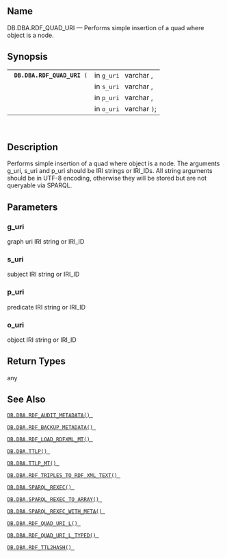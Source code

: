 <div id="fn_rdf_quad_uri" class="refentry">

<div class="titlepage">

</div>

<div class="refnamediv">

## Name

DB.DBA.RDF_QUAD_URI — Performs simple insertion of a quad where object
is a node.

</div>

<div class="refsynopsisdiv">

## Synopsis

<div id="fsyn_rdf_quad_uri" class="funcsynopsis">

|                                  |                          |
|----------------------------------|--------------------------|
| ` `**`DB.DBA.RDF_QUAD_URI`**` (` | in `g_uri ` varchar ,    |
|                                  | in `s_uri ` varchar ,    |
|                                  | in `p_uri ` varchar ,    |
|                                  | in `o_uri ` varchar `)`; |

<div class="funcprototype-spacer">

 

</div>

</div>

</div>

<div id="desc_rdf_quad_uri" class="refsect1">

## Description

Performs simple insertion of a quad where object is a node. The
arguments g_uri, s_uri and p_uri should be IRI strings or IRI_IDs. All
string arguments should be in UTF-8 encoding, otherwise they will be
stored but are not queryable via SPARQL.

</div>

<div id="params_rdf_quad_uri" class="refsect1">

## Parameters

<div id="id104046" class="refsect2">

### g_uri

graph uri IRI string or IRI_ID

</div>

<div id="id104049" class="refsect2">

### s_uri

subject IRI string or IRI_ID

</div>

<div id="id104052" class="refsect2">

### p_uri

predicate IRI string or IRI_ID

</div>

<div id="id104055" class="refsect2">

### o_uri

object IRI string or IRI_ID

</div>

</div>

<div id="ret_rdf_quad_uri" class="refsect1">

## Return Types

any

</div>

<div id="seealso_rdf_quad_uri" class="refsect1">

## See Also

<a href="fn_rdf_audit_metadata.html" class="link"
title="DB.DBA.RDF_AUDIT_METADATA"><code
class="function">DB.DBA.RDF_AUDIT_METADATA() </code></a>

<a href="fn_rdf_backup_metadata.html" class="link"
title="DB.DBA.RDF_BACKUP_METADATA"><code
class="function">DB.DBA.RDF_BACKUP_METADATA() </code></a>

<a href="fn_rdf_load_rdfxml_mt.html" class="link"
title="DB.DBA.RDF_LOAD_RDFXML_MT"><code
class="function">DB.DBA.RDF_LOAD_RDFXML_MT() </code></a>

<a href="fn_ttlp.html" class="link" title="DB.DBA.TTLP"><code
class="function">DB.DBA.TTLP() </code></a>

<a href="fn_ttlp_mt.html" class="link" title="DB.DBA.TTLP_MT"><code
class="function">DB.DBA.TTLP_MT() </code></a>

<a href="fn_rdf_triples_to_rdf_xml_text.html" class="link"
title="DB.DBA.RDF_TRIPLES_TO_RDF_XML_TEXT"><code
class="function">DB.DBA.RDF_TRIPLES_TO_RDF_XML_TEXT() </code></a>

<a href="fn_sparql_rexec.html" class="link"
title="DB.DBA.SPARQL_REXEC"><code
class="function">DB.DBA.SPARQL_REXEC() </code></a>

<a href="fn_sparql_rexec_to_array.html" class="link"
title="DB.DBA.SPARQL_REXEC_TO_ARRAY"><code
class="function">DB.DBA.SPARQL_REXEC_TO_ARRAY() </code></a>

<a href="fn_sparql_rexec_with_meta.html" class="link"
title="DB.DBA.SPARQL_REXEC_WITH_META"><code
class="function">DB.DBA.SPARQL_REXEC_WITH_META() </code></a>

<a href="fn_rdf_quad_uri_l.html" class="link"
title="DB.DBA.RDF_QUAD_URI_L"><code
class="function">DB.DBA.RDF_QUAD_URI_L() </code></a>

<a href="fn_rdf_quad_uri_l_typed.html" class="link"
title="DB.DBA.RDF_QUAD_URI_L_TYPED"><code
class="function">DB.DBA.RDF_QUAD_URI_L_TYPED() </code></a>

<a href="fn_rdf_ttl2hash.html" class="link"
title="DB.DBA.RDF_TTL2HASH"><code
class="function">DB.DBA.RDF_TTL2HASH() </code></a>

</div>

</div>

